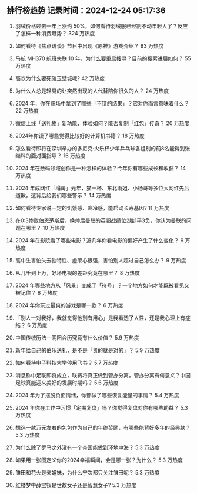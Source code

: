 
## 排行榜趋势 记录时间：2024-12-24 05:17:36
  
  1. 羽绒价格过去一年上涨约 50%，如何看待羽绒服已经割不动年轻人了？反应了怎样一种消费趋势？ 324 万热度
    
  2. 如何看待《焦点访谈》节目中出现《原神》游戏介绍？ 83 万热度
    
  3. 马航 MH370 航班失联 10 年，为什么要重启搜寻？目前的搜索进展如何？ 55 万热度
    
  4. 高欢为什么要死磕玉壁城呢? 42 万热度
    
  5. 为什么人总是轻易的让突然出现的人代替陪你很久的人？ 24 万热度
    
  6. 2024 年，你在职场中拿到了哪些「不错的结果」？它对你而言意味着什么？ 22 万热度
    
  7. 微信上线「送礼物」新功能，体验如何？能否复制「红包」传奇？ 20 万热度
    
  8. 2024年你读了哪些觉得比较好的计算机书籍？ 18 万热度
    
  9. 怎么看待即将在深圳举办的多尼克·火乐杯少年乒乓球各组别的前8名能得到张继科的面对面指导？ 16 万热度
    
  10. 2024 年在数码领域创作是一种怎样的体验？今年你有哪些成长和收获？ 14 万热度
    
  11. 2024 年成网红「塌房」元年，猫一杯、东北雨姐、小杨哥等多位大网红先后道歉，这背后给我们哪些警示？ 14 万热度
    
  12. 如何看待专家说一定的饥饿感、寒冷感，能启动长寿基因? 11 万热度
    
  13. 在0:3惨败伯恩茅斯后，换帅后曼联的英超战绩位2胜1平3负，你认为曼联的问题在哪里？ 10 万热度
    
  14. 2024 年在影院看了哪些电影？近几年你看电影的偏好产生了什么变化？ 9 万热度
    
  15. 高中生害怕失去独特性、虚荣心很强，害怕别人超过自己怎么办？ 9 万热度
    
  16. 从几千到上万，好坏电视的差距究竟在哪里？ 8 万热度
    
  17. 2024 年哪些地方从「风景」变成了「符号」？一个地方如何才能既被看见又被记住？ 8 万热度
    
  18. 2024 年你玩过最爽的游戏是哪一款？ 6 万热度
    
  19. 「别人一对我好，我就觉得他别有用心」是我看透了人性，还是我心理上有症结？ 6 万热度
    
  20. 中国传统历法—阴阳合历究竟有什么价值？ 5.9 万热度
    
  21. 新年给自己的伯乐送礼，是不是「贵的就是对的」？ 5.9 万热度
    
  22. 如何看待电子科技大学停用飞书？ 5.7 万热度
    
  23. 消息称中足联即将成立，联赛将真正做到管办分离，管办分离有何意义？中国足球真能迎来美好的发展时期吗？ 5.6 万热度
    
  24. 2024 年为了摆脱负面情绪，你都做了哪些恢复能量的事情？ 5.4 万热度
    
  25. 2024 年你在工作中习惯「定期复盘」吗？你觉得复盘对你有哪些助益？ 5.3 万热度
    
  26. 想选一款万元左右的包包作为自己的年终奖励，有哪些能背好多年的经典款？ 5.3 万热度
    
  27. 为什么除了罗马之外没有一个帝国能做到环地中海？ 5.3 万热度
    
  28. 如果用一张图定义你的2024幸福瞬间，会是哪一张？为什么？ 5.3 万热度
    
  29. 雏田和花火是亲姐妹，为什么宁次都只关注雏田呢？ 5.3 万热度
    
  30. 红楼梦中薛宝钗是世故女子还是智慧女子? 5.3 万热度
    